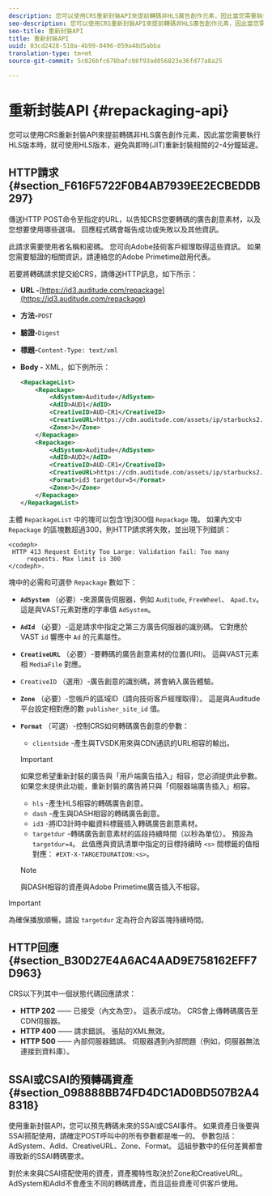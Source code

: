 ```yaml
---
description: 您可以使用CRS重新封裝API來提前轉碼非HLS廣告創作元素，因此當您需要執行HLS版本時，就可使用HLS版本，避免與即時(JIT)重新封裝相關的2-4分鐘延遲。
seo-description: 您可以使用CRS重新封裝API來提前轉碼非HLS廣告創作元素，因此當您需要執行HLS版本時，就可使用HLS版本，避免與即時(JIT)重新封裝相關的2-4分鐘延遲。
seo-title: 重新封裝API
title: 重新封裝API
uuid: 03cd2428-510a-4b99-8496-059a48d5abba
translation-type: tm+mt
source-git-commit: 5c026bfc678bafc08f93ad056823e36fd77a8a25

---
```



# 重新封裝API {#repackaging-api}

您可以使用CRS重新封裝API來提前轉碼非HLS廣告創作元素，因此當您需要執行HLS版本時，就可使用HLS版本，避免與即時(JIT)重新封裝相關的2-4分鐘延遲。

## HTTP請求 {#section_F616F5722F0B4AB7939EE2ECBEDDB297}

傳送HTTP POST命令至指定的URL，以告知CRS您要轉碼的廣告創意素材，以及您想要使用哪些選項。 回應程式碼會報告成功或失敗以及其他資訊。

此請求需要使用者名稱和密碼。 您可向Adobe技術客戶經理取得這些資訊。 如果您需要驗證的相關資訊，請連絡您的Adobe Primetime啟用代表。

若要將轉碼請求提交給CRS，請傳送HTTP訊息，如下所示：

* **URL -**[https://id3.auditude.com/repackage](https://id3.auditude.com/repackage)

* **方法-**`POST`

* **驗證-**`Digest`

* **標題-**`Content-Type: text/xml`

* **Body -** XML，如下例所示：

   ```xml
   <RepackageList>
       <Repackage>
           <AdSystem>Auditude</AdSystem>
           <AdID>AUD1</AdID>
           <CreativeID>AUD-CR1</CreativeID>
           <CreativeURL>https://cdn.auditude.com/assets/ip/starbucks2.mp4</CreativeURL>
           <Zone>3</Zone>
       </Repackage>
       <Repackage>
           <AdSystem>Auditude</AdSystem>
           <AdID>AUD2</AdID>
           <CreativeID>AUD-CR1</CreativeID>
           <CreativeURL>https://cdn.auditude.com/assets/ip/starbucks2.mp4</CreativeURL>
           <Format>id3 targetdur=5</Format>
           <Zone>3</Zone>
       </Repackage>
   </RepackageList>
   ```

主體 `RepackageList` 中的塊可以包含1到300個 `Repackage` 塊。 如果內文中 `Repackage` 的區塊數超過300，則HTTP請求將失敗，並出現下列錯誤：

```
<codeph>
 HTTP 413 Request Entity Too Large: Validation fail: Too many
     requests. Max limit is 300
</codeph>.
```


塊中的必需和可選參 `Repackage` 數如下：

* **`AdSystem`** （必要）-來源廣告伺服器，例如 `Auditude`, `FreeWheel`、 `Apad.tv`。 這是與VAST元素對應的字串值 `AdSystem`。

* **`AdId`** （必要）-這是請求中指定之第三方廣告伺服器的識別碼。 它對應於VAST `id` 響應中 `Ad` 的元素屬性。

* **`CreativeURL`** （必要）-要轉碼的廣告創意素材的位置(URI)。 這與VAST元素相 `MediaFile` 對應。

* `CreativeID` （選用）-廣告創意的識別碼，將會納入廣告體驗。
* **`Zone`** （必要）-您帳戶的區域ID（請向技術客戶經理取得）。 這是與Auditude平台設定相對應的數 `publisher_site_id` 值。

* **`Format`** （可選）-控制CRS如何轉碼廣告創意的參數：

   * `clientside` -產生與TVSDK用來與CDN通訊的URL相容的輸出。
   >[!IMPORTANT]
   >
   >如果您希望重新封裝的廣告與「用戶端廣告插入」相容，您必須提供此參數。 如果您未提供此功能，重新封裝的廣告將只與「伺服器端廣告插入」相容。

   * `hls` -產生HLS相容的轉碼廣告創意。
   * `dash` -產生與DASH相容的轉碼廣告創意。
   * `id3` -將ID3計時中繼資料標籤插入轉碼廣告創意素材。
   * `targetdur` -轉碼廣告創意素材的區段持續時間（以秒為單位）。 預設為 `targetdur=4`。 此值應與資訊清單中指定的目標持續時 `<s>` 間標籤的值相對應： `#EXT-X-TARGETDURATION:<s>`。
   >[!NOTE]
   >
   >與DASH相容的資產與Adobe Primetime廣告插入不相容。

>[!IMPORTANT]
>
>為確保播放順暢，請設 `targetdur` 定為符合內容區塊持續時間。

## HTTP回應 {#section_B30D27E4A6AC4AAD9E758162EFF7D963}

CRS以下列其中一個狀態代碼回應請求：

* **HTTP 202** —— 已接受（內文為空）。 這表示成功。 CRS會上傳轉碼廣告至CDN伺服器。
* **HTTP 400** —— 請求錯誤。 張貼的XML無效。
* **HTTP 500** —— 內部伺服器錯誤。 伺服器遇到內部問題（例如，伺服器無法連接到資料庫）。

## SSAI或CSAI的預轉碼資產 {#section_098888BB74FD4DC1AD0BD507B2A48318}

使用重新封裝API，您可以預先轉碼未來的SSAI或CSAI事件。 如果資產日後要與SSAI搭配使用，請確定POST呼叫中的所有參數都是唯一的。 參數包括：AdSystem、AdId、CreativeURL、Zone、Format。 這組參數中的任何差異都會導致新的SSAI轉碼要求。

對於未來與CSAI搭配使用的資產，資產獨特性取決於Zone和CreativeURL。 AdSystem和AdId不會產生不同的轉碼資產，而且這些資產可供客戶使用。

